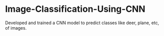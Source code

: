 # Image-Classification-Using-CNN
Developed and trained a CNN model to predict classes like deer, plane, etc, of images. 

